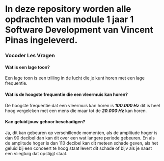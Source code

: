 # In deze repository worden alle opdrachten van module 1 jaar 1 Software Development van Vincent Pinas ingeleverd.


### Vocoder Les Vragen
#### Wat is een lage toon?
Een lage toon is een trilling in de lucht die je kunt horen met een lage frequentie.
#### Wat is de hoogste frequentie die een vleermuis kan horen?
De hoogste frequentie dat een vleermuis kan horen is ***100.000 Hz*** dit is heel hoog vergeleken met een mens die maar tot de ***20.000 Hz*** kan horen.
#### Kan geluid jouw gehoor beschadigen?
Ja, dit kan gebeuren op verschillende momenten, als de amplitude hoger is dan 90 decibel dan kan dit over een wat langere periode gebeuren.
En als de amplitude hoger is dan 110 decibel kan dit meteen schade geven, als het geluid bij een conceert te hoog staat levert dit schade of bijv als je naast een vliegtuig dat opstijgt staat.